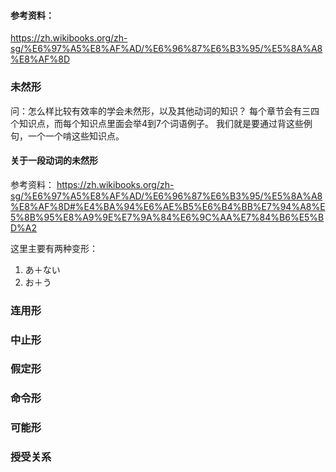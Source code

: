 #### 参考资料：
https://zh.wikibooks.org/zh-sg/%E6%97%A5%E8%AF%AD/%E6%96%87%E6%B3%95/%E5%8A%A8%E8%AF%8D

### 未然形

问：怎么样比较有效率的学会未然形，以及其他动词的知识？
每个章节会有三四个知识点，而每个知识点里面会举4到7个词语例子。
我们就是要通过背这些例句，一个一个啃这些知识点。


#### 关于一段动词的未然形

参考资料：
https://zh.wikibooks.org/zh-sg/%E6%97%A5%E8%AF%AD/%E6%96%87%E6%B3%95/%E5%8A%A8%E8%AF%8D#%E4%BA%94%E6%AE%B5%E6%B4%BB%E7%94%A8%E5%8B%95%E8%A9%9E%E7%9A%84%E6%9C%AA%E7%84%B6%E5%BD%A2

这里主要有两种变形：
1.	あ＋ない
2.	お＋う




### 连用形


### 中止形


### 假定形


### 命令形


### 可能形


### 授受关系


